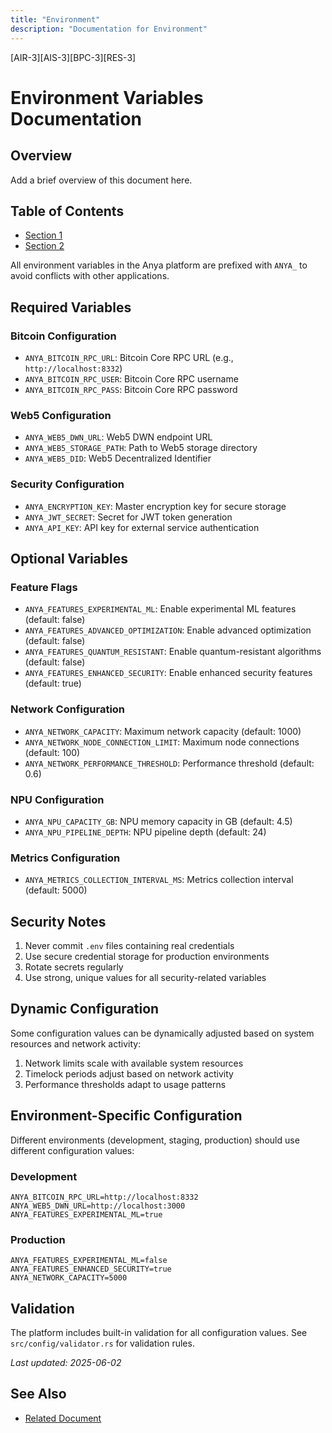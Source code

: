 ```yaml
---
title: "Environment"
description: "Documentation for Environment"
---
```


[AIR-3][AIS-3][BPC-3][RES-3]


<!-- markdownlint-disable MD013 line-length -->

# Environment Variables Documentation

## Overview

Add a brief overview of this document here.

## Table of Contents

- [Section 1](#section-1)
- [Section 2](#section-2)


All environment variables in the Anya platform are prefixed with `ANYA_` to avoid conflicts with other applications.

## Required Variables

### Bitcoin Configuration
- `ANYA_BITCOIN_RPC_URL`: Bitcoin Core RPC URL (e.g., `http://localhost:8332`)
- `ANYA_BITCOIN_RPC_USER`: Bitcoin Core RPC username
- `ANYA_BITCOIN_RPC_PASS`: Bitcoin Core RPC password

### Web5 Configuration
- `ANYA_WEB5_DWN_URL`: Web5 DWN endpoint URL
- `ANYA_WEB5_STORAGE_PATH`: Path to Web5 storage directory
- `ANYA_WEB5_DID`: Web5 Decentralized Identifier

### Security Configuration
- `ANYA_ENCRYPTION_KEY`: Master encryption key for secure storage
- `ANYA_JWT_SECRET`: Secret for JWT token generation
- `ANYA_API_KEY`: API key for external service authentication

## Optional Variables

### Feature Flags
- `ANYA_FEATURES_EXPERIMENTAL_ML`: Enable experimental ML features (default: false)
- `ANYA_FEATURES_ADVANCED_OPTIMIZATION`: Enable advanced optimization (default: false)
- `ANYA_FEATURES_QUANTUM_RESISTANT`: Enable quantum-resistant algorithms (default: false)
- `ANYA_FEATURES_ENHANCED_SECURITY`: Enable enhanced security features (default: true)

### Network Configuration
- `ANYA_NETWORK_CAPACITY`: Maximum network capacity (default: 1000)
- `ANYA_NETWORK_NODE_CONNECTION_LIMIT`: Maximum node connections (default: 100)
- `ANYA_NETWORK_PERFORMANCE_THRESHOLD`: Performance threshold (default: 0.6)

### NPU Configuration
- `ANYA_NPU_CAPACITY_GB`: NPU memory capacity in GB (default: 4.5)
- `ANYA_NPU_PIPELINE_DEPTH`: NPU pipeline depth (default: 24)

### Metrics Configuration
- `ANYA_METRICS_COLLECTION_INTERVAL_MS`: Metrics collection interval (default: 5000)

## Security Notes

1. Never commit `.env` files containing real credentials
2. Use secure credential storage for production environments
3. Rotate secrets regularly
4. Use strong, unique values for all security-related variables

## Dynamic Configuration

Some configuration values can be dynamically adjusted based on system resources and network activity:

1. Network limits scale with available system resources
2. Timelock periods adjust based on network activity
3. Performance thresholds adapt to usage patterns

## Environment-Specific Configuration

Different environments (development, staging, production) should use different configuration values:

### Development
```env
ANYA_BITCOIN_RPC_URL=http://localhost:8332
ANYA_WEB5_DWN_URL=http://localhost:3000
ANYA_FEATURES_EXPERIMENTAL_ML=true
```

### Production
```env
ANYA_FEATURES_EXPERIMENTAL_ML=false
ANYA_FEATURES_ENHANCED_SECURITY=true
ANYA_NETWORK_CAPACITY=5000
```

## Validation

The platform includes built-in validation for all configuration values. See `src/config/validator.rs` for validation rules.

*Last updated: 2025-06-02*

## See Also

- [Related Document](#related-document)

